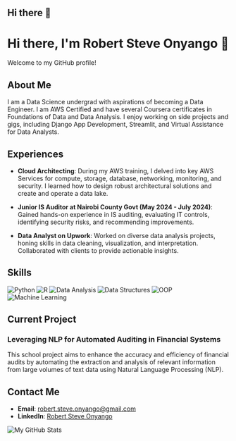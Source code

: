 ## Hi there 👋

<!--
**Robert-Steve-Onyango/Robert-Steve-Onyango** is a ✨ _special_ ✨ repository because its `README.md` (this file) appears on your GitHub profile.

Here are some ideas to get you started:

- 🔭 I’m currently working on ...
- 🌱 I’m currently learning ...
- 👯 I’m looking to collaborate on ...
- 🤔 I’m looking for help with ...
- 💬 Ask me about ...
- 📫 How to reach me: ...
- 😄 Pronouns: ...
- ⚡ Fun fact: ...
-->
# Hi there, I'm Robert Steve Onyango 👋

Welcome to my GitHub profile!

## About Me
I am a Data Science undergrad with aspirations of becoming a Data Engineer. I am AWS Certified and have several Coursera certificates in Foundations of Data and Data Analysis. I enjoy working on side projects and gigs, including Django App Development, Streamlit, and Virtual Assistance for Data Analysts.

## Experiences
- **Cloud Architecting**: During my AWS training, I delved into key AWS Services for compute, storage, database, networking, monitoring, and security. I learned how to design robust architectural solutions and create and operate a data lake.
  
- **Junior IS Auditor at Nairobi County Govt (May 2024 - July 2024)**: Gained hands-on experience in IS auditing, evaluating IT controls, identifying security risks, and recommending improvements.

- **Data Analyst on Upwork**: Worked on diverse data analysis projects, honing skills in data cleaning, visualization, and interpretation. Collaborated with clients to provide actionable insights.

## Skills
![Python](https://img.shields.io/badge/Python-3670A0?style=for-the-badge&logo=python&logoColor=ffdd54)
![R](https://img.shields.io/badge/R-276DC3?style=for-the-badge&logo=r&logoColor=white)
![Data Analysis](https://img.shields.io/badge/Data%20Analysis-4B8BBE?style=for-the-badge&logo=python&logoColor=white)
![Data Structures](https://img.shields.io/badge/Data%20Structures-FFD43B?style=for-the-badge&logo=python&logoColor=darkgreen)
![OOP](https://img.shields.io/badge/OOP-3776AB?style=for-the-badge&logo=python&logoColor=white)
![Machine Learning](https://img.shields.io/badge/ML-FF6F00?style=for-the-badge&logo=python&logoColor=white)

## Current Project
### Leveraging NLP for Automated Auditing in Financial Systems
This school project aims to enhance the accuracy and efficiency of financial audits by automating the extraction and analysis of relevant information from large volumes of text data using Natural Language Processing (NLP).

## Contact Me
- **Email**: [robert.steve.onyango@gmail.com](mailto:robert.steve.onyango@gmail.com)
- **LinkedIn**: [Robert Steve Onyango](https://www.linkedin.com/in/robert-steve-onyango)

![My GitHub Stats](https://github-readme-stats.vercel.app/api?username=Robert-Steve-Onyango&show_icons=true&theme=radical)
